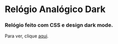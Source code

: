 # Relógio Analógico Dark

### Relógio feito com CSS e design dark mode.

Para ver, clique [aqui](https://simoneguimaraes.github.io/guia-das-montanhas/).
